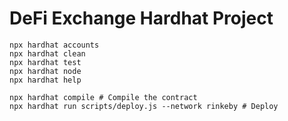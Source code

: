 # DeFi Exchange Hardhat Project

```shell
npx hardhat accounts
npx hardhat clean
npx hardhat test
npx hardhat node
npx hardhat help

npx hardhat compile # Compile the contract
npx hardhat run scripts/deploy.js --network rinkeby # Deploy
```